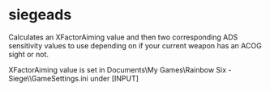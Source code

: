 # siegeads

Calculates an XFactorAiming value and then two corresponding ADS sensitivity values to use depending on if your current weapon has an ACOG sight or not.

XFactorAiming value is set in Documents\\My Games\\Rainbow Six - Siege\\<random shit>\\GameSettings.ini under \[INPUT\]
